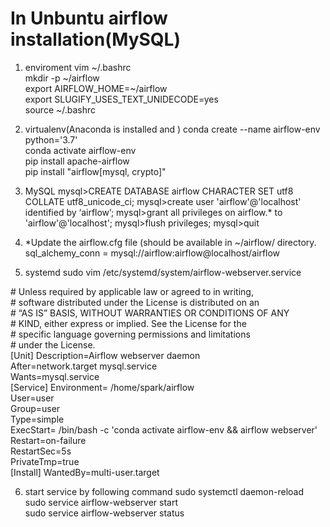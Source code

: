 # In Unbuntu airflow installation(MySQL)

1. enviroment
vim \~/.bashrc  
mkdir -p \~/airflow  
export AIRFLOW_HOME=\~/airflow  
export SLUGIFY_USES_TEXT_UNIDECODE=yes  
source ~/.bashrc  

2. virtualenv(Anaconda is installed and )
conda create --name airflow-env python='3.7'  
conda activate airflow-env  
pip install apache-airflow  
pip install "airflow[mysql, crypto]"  

3. MySQL
mysql>CREATE DATABASE airflow CHARACTER SET utf8 COLLATE utf8_unicode_ci;
mysql>create user 'airflow'@'localhost' identified by ‘airflow’;
mysql>grant all privileges on airflow.* to 'airflow'@'localhost';
mysql>flush privileges;
mysql>quit

4. *Update the airflow.cfg file (should be available in ~/airflow/ directory.
sql_alchemy_conn = mysql://airflow:airflow@localhost/airflow

5. systemd
sudo vim /etc/systemd/system/airflow-webserver.service

 \# Unless required by applicable law or agreed to in writing,  
 \# software distributed under the License is distributed on an  
 \# “AS IS” BASIS, WITHOUT WARRANTIES OR CONDITIONS OF ANY  
 \# KIND, either express or implied. See the License for the  
 \# specific language governing permissions and limitations  
 \# under the License.  
  [Unit]
  Description=Airflow webserver daemon  
  After=network.target mysql.service  
  Wants=mysql.service  
  [Service]
  Environment= /home/spark/airflow   
  User=user  
  Group=user   
  Type=simple  
  ExecStart= /bin/bash -c 'conda activate airflow-env && airflow webserver'  
  Restart=on-failure  
  RestartSec=5s  
  PrivateTmp=true  
  [Install]
  WantedBy=multi-user.target  

6. start service by following command
sudo systemctl daemon-reload  
sudo service airflow-webserver start  
sudo service airflow-webserver status  














